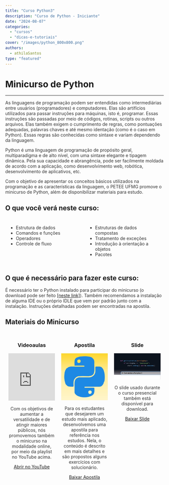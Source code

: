 ```yaml
---
title: "Curso Python3"
description: "Curso de Python - Iniciante"
date: "2024-08-07"
categories: 
  - "cursos"
  - "dicas-e-tutoriais"
cover: "/images/python_800x800.png"
authors: 
  - athilaSantos
type: "featured"
---
```

# Minicurso de Python

---
<p style="color: #333;">  <!--Define a cor do texto -->
  As linguagens de programação podem ser entendidas como intermediárias entre usuários (programadores) e computadores. Elas são artifícios utilizados para passar instruções para máquinas, isto é, programar. Essas instruções são passadas por meio de códigos, rotinas, scripts ou outros arquivos. Elas também exigem o cumprimento de regras, como pontuações adequadas, palavras chaves e até mesmo identação (como é o caso em Python). Essas regras são conhecidas como sintaxe e variam dependendo da linguagem.
</p>
<p style="color: #333;">
  Python é uma linguagem de programação de propósito geral, multiparadigma e de alto nível, com uma sintaxe elegante e tipagem dinâmica. Pela sua capacidade e abrangência, pode ser facilmente moldada de acordo com a aplicação, como desenvolvimento web, robótica, desenvolvimento de aplicativos, etc.
</p>
<p style="color: #333;">
  Com o objetivo de apresentar os conceitos básicos utilizados na programação e as características da linguagem, o PETEE UFMG promove o minicurso de Python, além de disponibilizar materiais para estudo.
</p>

## O que você verá neste curso:

<div style="display: flex; color: #333;">
  <div style="flex: 1; padding: 10px;">
    <ul>
      <li>Estrutura de dados</li>
      <li>Comandos e funções</li>
      <li>Operadores</li>
      <li>Controle de fluxo</li>
    </ul>
  </div>
  <div style="flex: 1; padding: 10px;">
    <ul>
      <li>Estruturas de dados compostas</li>
      <li>Tratamento de exceções</li>
      <li>Introdução à orientação a objetos</li>
      <li>Pacotes</li>
    </ul>
  </div>
</div>

## O que é necessário para fazer este curso:

<p style="color: #333;">
  É necessário ter o Python instalado para participar do minicurso (o download pode ser feito <a href="https://www.python.org/downloads/" target="_blank">[neste link]</a>). Também recomendamos a instalação de alguma IDE ou o próprio IDLE que vem por padrão junto com a instalação. Instruções detalhadas podem ser encontradas na apostila.
</p>

## Materiais do Minicurso

<div style="display: flex; flex-wrap: wrap;">
  <div style="flex: 1; padding: 10px; text-align: center;">
    <h3>Videoaulas</h3>
    <iframe width="100%" src="https://www.youtube.com/embed/2ivBjmk-Tx0?si=Tuj2tUyc0OTljq49" title="YouTube video player" frameborder="0" allow="accelerometer; autoplay; clipboard-write; encrypted-media; gyroscope; picture-in-picture; web-share" referrerpolicy="strict-origin-when-cross-origin" allowfullscreen></iframe>
    <p  style="color: #333;">Com os objetivos de aumentar a versatilidade e de atingir maiores públicos, nós promovemos também o minicurso na modalidade online, por meio da playlist no YouTube acima.</p>
    <a href="https://youtu.be/2ivBjmk-Tx0" class="btn btn-primary espaco-abaixo btn-sm" target="_blank">Abrir no YouTube</a>
  </div>
  <div style="flex: 1; padding: 10px; text-align: center;">
    <h3>Apostila</h3>
    <img src="/cursos/python/images/python_800x800.png" alt="Apostila" style="width: 100%;">
    <p style="color: #333;">Para os estudantes que desejarem um estudo mais aplicado, desenvolvemos uma apostila para referência nos estudos. Nela, o conteúdo é descrito em mais detalhes e são propostos alguns exercícios com solucionário.</p>
    <a href="https://drive.google.com/file/d/1_APYdBUyaJk0IFOEtb4jf2WCoEKPq9IL/view?usp=sharing" class="btn btn-primary espaco-abaixo btn-sm" target="_blank">Baixar Apostila</a>
  </div>
  <div style="flex: 1; padding: 10px; text-align: center;">
    <h3>Slide</h3>
    <img src="/cursos/python/images/python-slide-carrosel1.jpg" alt="Slide" style="width: 100%;">
    <p style="color: #333;">O slide usado durante o curso presencial também está disponível para download.</p>
    <a href="https://drive.google.com/file/d/1_APYdBUyaJk0IFOEtb4jf2WCoEKPq9IL/view?usp=sharing" class="btn btn-primary espaco-abaixo btn-sm" target="_blank">Baixar Slide</a>
  </div>
</div>